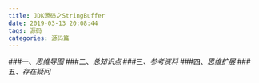 ```yaml
---
title: JDK源码之StringBuffer
date: 2019-03-13 20:08:44
tags: 源码
categories: 源码篇
---
```

###一、*思维导图*
###二、*总知识点*
###三、*参考资料*
###四、*思维扩展*
###五、*存在疑问*
